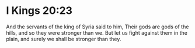 # I Kings 20:23

And the servants of the king of Syria said to him, Their gods are gods of the hills, and so they were stronger than we. But let us fight against them in the plain, and surely we shall be stronger than they.

